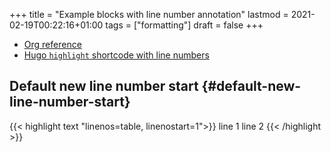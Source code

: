 +++
title = "Example blocks with line number annotation"
lastmod = 2021-02-19T00:22:16+01:00
tags = ["formatting"]
draft = false
+++

-   [Org reference](https://orgmode.org/manual/Literal-examples.html)
-   [Hugo `highlight` shortcode with line numbers](https://gohugo.io/content-management/syntax-highlighting/)


## Default new line number start {#default-new-line-number-start}

{{< highlight text "linenos=table, linenostart=1">}}
line 1
 line 2
{{< /highlight >}}

